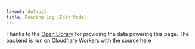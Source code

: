 ```yaml
---
layout: default
title: Reading Log (Edit Mode)
---
```


<head>
  <link rel="stylesheet" href="/css/books.css">
</head>


<div id=books>
</div>

Thanks to the [Open Library](https://openlibrary.org/) for providing the data powering this page. The backend is run on Cloudflare Workers with the source [here](https://github.com/varun7654/Workers-Books-Api)

<script>
    fetch(
		'https://books.api.dacubeking.com/read',
	)
    .then(function(response) {
        // When the page is loaded convert it to text
        return response.json()
    })
    .then(function(json) {
        async function fetchImage(url) {
            const img = new Image();
            return new Promise((res, rej) => {
                img.onload = () => res(img);
                img.onerror = e => rej(e);
                img.src = url;
            });
        }

        
        json.forEach(function(bookData) {
            var authorHtml = 
                bookData.authors.map(
                    (author, index) => `<a href="${bookData.authorLinks[index]}">${author}</a>`
                )

            fetchImage(bookData.coverLink)
            var html = `
                <div class="book">
                    <div style="display:inline-block;vertical-align:top;">
                        <a href="https://books.api.dacubeking.com/bestedition?workId=${bookData.workId}&render=true&bypassCache=true">
                            <img src="${bookData.coverLink}" alt="Edit Book Info for, ${bookData.name}">
                        </a>
                    </div>
                    <div style="display:inline-block;vertical-align:bottom;">
                        <div class="book-title">
                            <a href="https://books.api.dacubeking.com/bestedition?workId=${bookData.workId}&render=true">${bookData.name}</a>
                        </div>
                        <div class="author">
                            ${authorHtml}
                        </div>
                        <div class="published">
                            ${bookData.published}
                        </div>
                    </div>
                </div>
            `

            document.getElementById("books").innerHTML +=  html
        });
    })
</script>
